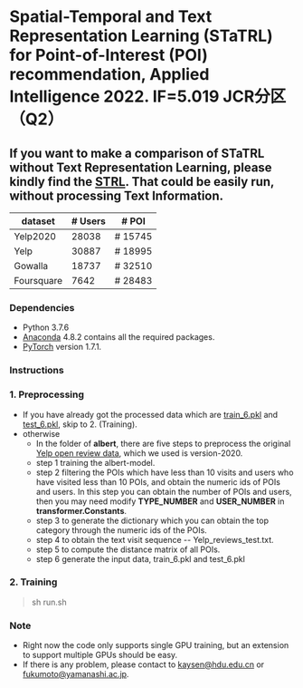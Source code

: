 # Spatial-Temporal and Text Representation Learning (STaTRL) for Point-of-Interest (POI) recommendation, Applied Intelligence 2022. IF=5.019 JCR分区（Q2）

## If you want to make a comparison of STaTRL without Text Representation Learning, please kindly find the [STRL](https://github.com/wxf2445/STRL). That could be easily run, without processing Text Information.

| dataset | # Users | # POI |
|---------|---------|---------|
| Yelp2020     | 28038     |# 15745 |
| Yelp    | 30887     |# 18995 |
| Gowalla     | 18737     |# 32510 |
| Foursquare     | 7642     |# 28483 |

### Dependencies
* Python 3.7.6
* [Anaconda](https://www.anaconda.com/) 4.8.2 contains all the required packages.
* [PyTorch](https://pytorch.org/) version 1.7.1.


### Instructions

### 1. Preprocessing
* If you have already got the processed data which are [train_6.pkl](https://drive.google.com/file/d/17hVpGDsRuRnocdaLHxFHvO3cvmdgi_ZA/view?usp=sharing) and [test_6.pkl](https://drive.google.com/file/d/1Nt_zKTWYmIPZbS1AlLDeDiUJl1xIjVZn/view?usp=sharing), skip to 2. (Training).
* otherwise
  * In the folder of **albert**, there are five steps to preprocess the original [Yelp open review data](https://www.yelp.com/dataset), which we used is version-2020.
  * step 1 training the albert-model.
  * step 2 filtering the POIs which have less than 10 visits and users who have visited less than 10 POIs, and obtain the numeric ids of POIs and users. In this step you can obtain the number of POIs and users, then you may need modify **TYPE_NUMBER** and **USER_NUMBER** in **transformer.Constants**.
  * step 3 to generate the dictionary which you can obtain the top category through the numeric ids of the POIs.
  * step 4 to obtain the text visit sequence -- Yelp_reviews_test.txt.
  * step 5 to compute the distance matrix of all POIs.
  * step 6 generate the input data, train_6.pkl and test_6.pkl

### 2. Training
> sh run.sh

### Note
* Right now the code only supports single GPU training, but an extension to support multiple GPUs should be easy.
* If there is any problem, please contact to kaysen@hdu.edu.cn or fukumoto@yamanashi.ac.jp.

